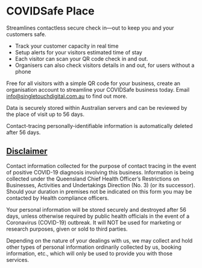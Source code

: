 # COVIDSafe Place
Streamlines contactless secure check in—out to keep you and your customers safe.
* Track your customer capacity in real time
* Setup alerts for your visitors estimated time of stay
* Each visitor can scan your QR code check in and out.
* Organisers can also check visitors details in and out, for users without a phone


Free for all visitors with a simple QR code for your business, create an organisation account to streamline your COVIDSafe business today. 
Email info@singletouchdigital.com.au to find out more.






Data is securely stored within Australian servers and can be reviewed by the place of visit up to 56 days.

Contact-tracing personally-identifiable information is automatically deleted after 56 days.



## [Disclaimer](https://www.covid19.qld.gov.au/government-actions/covid-safe-businesses/information-privacy)

Contact information collected for the purpose of contact tracing in the event of positive COVID-19 diagnosis involving this business. Information is being collected under the Queensland Chief Health Officer’s Restrictions on Businesses, Activities and Undertakings Direction (No. 3) (or its successor). Should your duration in premises not be indicated on this form you may be contacted by Health compliance officers.

Your personal information will be stored securely and destroyed after	56 days, unless otherwise required by public health officials in the event of a Coronavirus (COVID-19) outbreak. It will NOT be used for marketing or research purposes, given or sold to third parties.
  
Depending on the nature of your dealings with us, we may collect and hold other types of personal information ordinarily collected by us, booking information, etc., which will only be used to provide you with those services.

